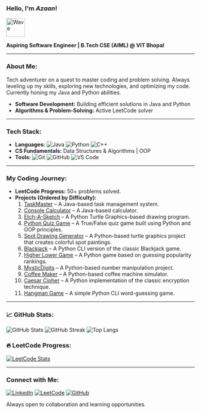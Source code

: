 ### Hello, I'm ***Azaan***!  
<p align="left">
  <img src="https://camo.githubusercontent.com/fa3b9292d0f2bfe0e30c0d8b0e0fb7ad611ffdf5452a610f621dbf137c3f5a5c/68747470733a2f2f656d6f6a69732e736c61636b6d6f6a69732e636f6d2f656d6f6a69732f696d616765732f313537373330353530352f373337332f68616e645f776176652e6769663f31353737333035353035" alt="Wave" width="50">
</p>

**Aspiring Software Engineer | B.Tech CSE (AIML) @ VIT Bhopal**

---

### About Me:
Tech adventurer on a quest to master coding and problem solving. Always leveling up my skills, exploring new technologies, and optimizing my code. Currently honing my Java and Python abilities.
- **Software Development:** Building efficient solutions in Java and Python
- **Algorithms & Problem-Solving:** Active LeetCode solver

---

### Tech Stack:
- **Languages:** ![Java](https://img.shields.io/badge/-Java-orange?style=flat&logo=java) ![Python](https://img.shields.io/badge/-Python-blue?style=flat&logo=python) ![C++](https://img.shields.io/badge/-C++-00599C?style=flat&logo=c%2B%2B)
- **CS Fundamentals:** Data Structures & Algorithms | OOP
- **Tools:** ![Git](https://img.shields.io/badge/-Git-black?style=flat&logo=git) ![GitHub](https://img.shields.io/badge/-GitHub-181717?style=flat&logo=github) ![VS Code](https://img.shields.io/badge/-VS%20Code-007ACC?style=flat&logo=visual-studio-code)

---

### My Coding Journey:
- **LeetCode Progress:** 50+ problems solved.
- **Projects (Ordered by Difficulty):**
  1. [TaskMaster](https://github.com/NomadBeetle/TaskMaster) – A Java-based task management system.
  2. [Console Calculator](https://github.com/NomadBeetle/Console-Calculator) – A Java-based calculator.
  3. [Etch-A-Sketch](https://github.com/NomadBeetle/Etch-A-Sketch) – A Python Turtle Graphics-based drawing program.
  4. [Python Quiz Game](https://github.com/NomadBeetle/Python-Quiz-Game.git) – A True/False quiz game built using Python and OOP principles.
  5. [Spot Drawing Generator](https://github.com/NomadBeetle/Spot-Drawing-Generator) – A Python-based turtle graphics project that creates colorful spot paintings.
  6. [Blackjack](https://github.com/NomadBeetle/Blackjack) – A Python CLI version of the classic Blackjack game.
  7. [Higher Lower Game](https://github.com/NomadBeetle/Higher-Lower-Game) – A Python game based on guessing popularity rankings.
  8. [MysticDigits](https://github.com/NomadBeetle/MysticDigits) – A Python-based number manipulation project.
  9. [Coffee Maker](https://github.com/NomadBeetle/Coffee-Maker) – A Python-based coffee machine simulator.
  10. [Caesar Cipher](https://github.com/NomadBeetle/Caesar-Cipher) – A Python implementation of the classic encryption technique.
  11. [Hangman Game](https://github.com/NomadBeetle/Hangman) – A simple Python CLI word-guessing game.

---

### 📈 GitHub Stats:
![GitHub Stats](https://github-readme-stats.vercel.app/api?username=NomadBeetle&show_icons=true&theme=radical)
![GitHub Streak](https://github-readme-streak-stats.herokuapp.com/?user=NomadBeetle&theme=dark&hide_border=true)
![Top Langs](https://github-readme-stats.vercel.app/api/top-langs/?username=NomadBeetle&layout=compact&theme=radical)


### 🔥 LeetCode Progress:
[![LeetCode Stats](https://leetcard.jacoblin.cool/NomadBeetle?theme=dark&font=Karma&ext=contest)](https://leetcode.com/NomadBeetle/)

---

### Connect with Me:
[![LinkedIn](https://img.shields.io/badge/-LinkedIn-blue?style=flat&logo=linkedin)](https://www.linkedin.com/in/azaan-ahmed-a738b4332/)
[![LeetCode](https://img.shields.io/badge/-LeetCode-orange?style=flat&logo=leetcode)](https://leetcode.com/u/NomadBeetle/)
[![GitHub](https://img.shields.io/badge/-GitHub-black?style=flat&logo=github)](https://github.com/NomadBeetle)

Always open to collaboration and learning opportunities.
